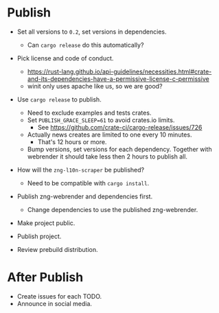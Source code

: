 # Publish

* Set all versions to `0.2`, set versions in dependencies.
    - Can `cargo release` do this automatically?

* Pick license and code of conduct.
    - https://rust-lang.github.io/api-guidelines/necessities.html#crate-and-its-dependencies-have-a-permissive-license-c-permissive
    - winit only uses apache like us, so we are good?

* Use `cargo release` to publish.
    - Need to exclude examples and tests crates.
    - Set `PUBLISH_GRACE_SLEEP=61` to avoid crates.io limits.
        - See https://github.com/crate-ci/cargo-release/issues/726
    - Actually news creates are limited to one every 10 minutes.
        - That's 12 hours or more.
    - Bump versions, set versions for each dependency.
    Together with webrender it should take less then 2 hours to publish all.

* How will the `zng-l10n-scraper` be published?
    - Need to be compatible with `cargo install`.

* Publish zng-webrender and dependencies first.
    - Change dependencies to use the published zng-webrender.
* Make project public.
* Publish project.

* Review prebuild distribution.

# After Publish

* Create issues for each TODO.
* Announce in social media.